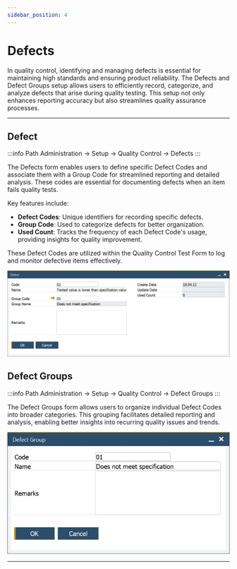 ```yaml
---
sidebar_position: 4
---
```


# Defects

In quality control, identifying and managing defects is essential for maintaining high standards and ensuring product reliability. The Defects and Defect Groups setup allows users to efficiently record, categorize, and analyze defects that arise during quality testing. This setup not only enhances reporting accuracy but also streamlines quality assurance processes.

---

## Defect

:::info Path
    Administration → Setup → Quality Control → Defects
:::

The Defects form enables users to define specific Defect Codes and associate them with a Group Code for streamlined reporting and detailed analysis. These codes are essential for documenting defects when an item fails quality tests.

Key features include:

- **Defect Codes**: Unique identifiers for recording specific defects.
- **Group Code**: Used to categorize defects for better organization.
- **Used Count**: Tracks the frequency of each Defect Code's usage, providing insights for quality improvement.

These Defect Codes are utilized within the Quality Control Test Form to log and monitor defective items effectively.

![Defect](./media/defects/defect.webp)

## Defect Groups

:::info Path
    Administration → Setup → Quality Control → Defect Groups
:::

The Defect Groups form allows users to organize individual Defect Codes into broader categories. This grouping facilitates detailed reporting and analysis, enabling better insights into recurring quality issues and trends.

![Defect Group](./media/defects/defect-group.webp)

---
